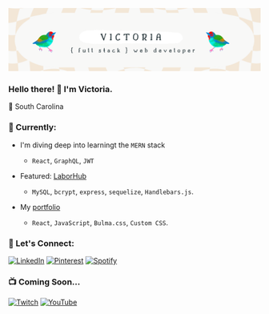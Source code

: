 ![headerimage](https://github.com/victoriamcn/victoriamcn/blob/main/vm%20(2).png?raw=true)

### Hello there! :wave: I'm Victoria.

:round_pushpin: South Carolina

### :telescope: Currently:

- I'm diving deep into learningt the `MERN` stack
  - `React`, `GraphQL`, `JWT`

- Featured: [LaborHub](https://github.com/jsnicholas/LaborHub)
  - `MySQL`, `bcrypt`, `express`, `sequelize`, `Handlebars.js`.

- My [portfolio](https://victoriamcn.github.io/React-Portfolio/#about)
  - `React`, `JavaScript`, `Bulma.css`, `Custom CSS`.

### :milky_way: Let's Connect:

[![LinkedIn](https://img.shields.io/badge/linkedin-%230077B5.svg?style=for-the-badge&logo=linkedin&logoColor=white)](https://www.linkedin.com/in/victoria-mcnorrill/)
[![Pinterest](https://img.shields.io/badge/Pinterest-%23E60023.svg?style=for-the-badge&logo=Pinterest&logoColor=white)](https://www.pinterest.com/vmcnorrill/)
[![Spotify](https://img.shields.io/badge/Spotify-1ED760?style=for-the-badge&logo=spotify&logoColor=white)](https://open.spotify.com/user/torilizabeth95)

### :tv: Coming Soon...

[![Twitch](https://img.shields.io/badge/Twitch-%239146FF.svg?style=for-the-badge&logo=Twitch&logoColor=white)](https://www.twitch.tv/victoriacodes)
[![YouTube](https://img.shields.io/badge/YouTube-%23FF0000.svg?style=for-the-badge&logo=YouTube&logoColor=white)](https://www.youtube.com/@victoriacodes/featured)
